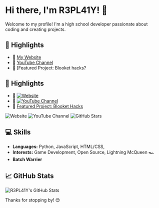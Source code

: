 # Hi there, I'm R3PL41Y! 👋

Welcome to my profile! I'm a high school developer passionate about coding and creating projects.

## 🌟 Highlights
- 🔗 [My Website](https://r3p41y.github.io/R3PL4Y-S-Website/)
- 🎥 [YouTube Channel](https://www.youtube.com/@R3PL4Y-dev)
- 🚀 [Featured Project: Blooket hacks?

## 🌟 Highlights

- 🔗 [![Website](https://img.shields.io/badge/My_Website-Live-blue?style=flat&logo=github)](https://r3p41y.github.io/R3PL4Y-S-Website/)
- 🎥 [![YouTube Channel](https://img.shields.io/youtube/channel/subscribers/UCBmiPNT6MzjZ9wdSrBIiQLw?style=social)](https://www.youtube.com/@R3PL4Y-dev)
- 🚀 [Featured Project: Blooket Hacks](https://github.com/R3PL41Y/Blooket-Helper)



![Website](https://img.shields.io/badge/My_Website-Live-blue?style=flat&logo=github)
![YouTube Channel](https://img.shields.io)
![GitHub Stars](https://img.shields.io/github/stars/R3PL41Y?style=social)

## 💻 Skills
- **Languages:** Python, JavaScript, HTML/CSS, 
- **Interests:** Game Development, Open Source, Lightning McQueen 🏎️
- **Batch Warrier**

## 📈 GitHub Stats
![R3PL41Y's GitHub Stats](https://github-readme-stats.vercel.app/api?username=R3PL41Y&show_icons=true&theme=radical)

Thanks for stopping by! 😊
